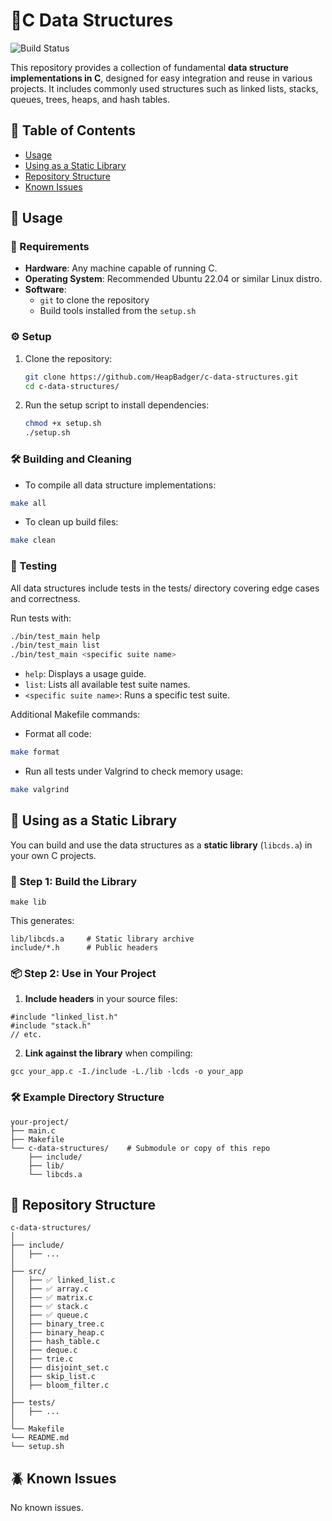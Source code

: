 # 🧠C Data Structures

![Build Status](https://github.com/HeapBadger/c-data-structures/actions/workflows/ci.yml/badge.svg)

This repository provides a collection of fundamental **data structure implementations in C**, designed for easy integration and reuse in various projects. It includes commonly used structures such as linked lists, stacks, queues, trees, heaps, and hash tables.


## 🧭 Table of Contents

- [Usage](#-usage)
- [Using as a Static Library](#-using-as-a-static-library)
- [Repository Structure](#-repository-structure)
- [Known Issues](#-known-issues)

## 🚀 Usage

### 📝 Requirements

- **Hardware**: Any machine capable of running C.
- **Operating System**: Recommended Ubuntu 22.04 or similar Linux distro.
- **Software**: 
  - `git` to clone the repository
  - Build tools installed from the `setup.sh`

### ⚙️ Setup

1. Clone the repository:

   ```sh
   git clone https://github.com/HeapBadger/c-data-structures.git
   cd c-data-structures/
   ```
1. Run the setup script to install dependencies:

   ```sh
   chmod +x setup.sh
   ./setup.sh
   ```

### 🛠️ Building and Cleaning

- To compile all data structure implementations:
```sh
make all
```
- To clean up build files:
```sh
make clean
```

### 🧪 Testing

All data structures include tests in the tests/ directory covering edge cases and correctness.

Run tests with:

```sh
./bin/test_main help
./bin/test_main list
./bin/test_main <specific suite name>
```

- `help`: Displays a usage guide.
- `list`: Lists all available test suite names.
- `<specific suite name>`: Runs a specific test suite.

Additional Makefile commands:
- Format all code:
```sh
make format
```
- Run all tests under Valgrind to check memory usage:
```sh
make valgrind
```

## 🧩 Using as a Static Library

You can build and use the data structures as a **static library** (`libcds.a`) in your own C projects.

### 🔧 Step 1: Build the Library

```
make lib
```

This generates:

```
lib/libcds.a     # Static library archive
include/*.h      # Public headers
```

### 📦 Step 2: Use in Your Project

1. **Include headers** in your source files:

```
#include "linked_list.h"
#include "stack.h"
// etc.
```

2. **Link against the library** when compiling:

```
gcc your_app.c -I./include -L./lib -lcds -o your_app
```

### 🛠 Example Directory Structure

```
your-project/
├── main.c
├── Makefile
└── c-data-structures/    # Submodule or copy of this repo
    ├── include/
    ├── lib/
    └── libcds.a
```

## 📁 Repository Structure

```
c-data-structures/
│
├── include/
│   ├── ...
│
├── src/
│   ├── ✅ linked_list.c
│   ├── ✅ array.c
│   ├── ✅ matrix.c
│   ├── ✅ stack.c
│   ├── ✅ queue.c
│   ├── binary_tree.c
│   ├── binary_heap.c
│   ├── hash_table.c
│   ├── deque.c          
│   ├── trie.c        
│   ├── disjoint_set.c    
│   ├── skip_list.c           
│   ├── bloom_filter.c       
│
├── tests/
│   ├── ...
│
└── Makefile
└── README.md
└── setup.sh
```

## 🪲 Known Issues

No known issues.
